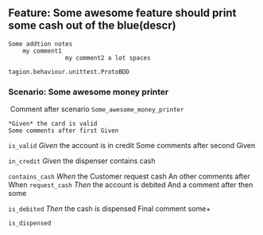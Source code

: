 ## Feature: Some awesome feature should print some cash out of the blue(descr)
    Some addtion notes
        my comment1
                    my comment2 a lot spaces
`tagion.behaviour.unittest.ProtoBDD`

### Scenario: Some awesome money printer
​   Comment after scenario
`Some_awesome_money_printer`

    *Given* the card is valid
    Some comments after first Given

`is_valid`
      *Given* the account is in credit
    Some comments after second Given

`in_credit`
      *Given* the dispenser contains cash

`contains_cash`
    *When* the Customer request cash
    An other comments after When
`request_cash`
    *Then* the account is debited
    And a comment after then some

`is_debited`
      *Then* the cash is dispensed
      Final comment some+

`is_dispensed`
